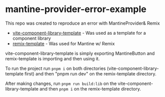 # mantine-provider-error-example

This repo was created to reproduce an error with MantineProvider& Remix

- [vite-component-library-template](https://github.com/IgnacioNMiranda/vite-component-library-template) - Was used as a template for a component library
- [remix-template](https://github.com/mantinedev/remix-template) - Was used for Mantine w/ Remix

vite-component-library-template is simply exporting MantineButton and remix-template is importing and then using it. 

To run the project run `pnpm i` on both directories (vite-component-library-template first) and then "pnpm run dev" on the remix-template directory.

After making changes, run `pnpm run build:lib` on the vite-component-library-template and then `pnpm i` on the remix-template directory.
